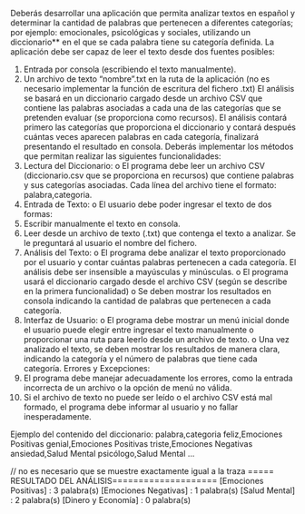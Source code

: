 
Deberás  desarrollar una aplicación que permita analizar textos en español y determinar la cantidad de palabras que pertenecen a diferentes categorías; por ejemplo: emocionales, psicológicas y sociales, utilizando un diccionario**  en el que se cada palabra tiene su categoría definida.
La aplicación debe ser capaz de leer el texto desde dos fuentes posibles:
1.	Entrada por consola (escribiendo el texto manualmente).
2.	Un archivo de texto “nombre”.txt en la ruta de la aplicación (no es necesario implementar la función de escritura del fichero .txt)
El análisis se basará en un diccionario cargado desde un archivo CSV que contiene las palabras  asociadas a cada una de  las  categorías  que se pretenden evaluar (se proporciona como recursos). 
El análisis contará primero las categorías que proporciona el diccionario y contará después cuántas veces aparecen palabras en cada categoría, finalizará presentando  el resultado en consola.
Deberás implementar los métodos que permitan realizar las siguientes funcionalidades: 
1.	Lectura del Diccionario:
o	El programa debe leer un archivo CSV (diccionario.csv que se proporciona en recursos) que contiene palabras y sus categorías asociadas. Cada línea del archivo tiene  el formato: palabra,categoria.
2.	Entrada de Texto:
o	El usuario debe poder ingresar el texto de dos formas:
1.	Escribir manualmente el texto en consola.
2.	Leer desde un archivo de texto (.txt) que contenga el texto a analizar. Se le preguntará al usuario el nombre del fichero. 
3.	Análisis del Texto:
o	El programa debe analizar el texto proporcionado por el usuario  y contar cuántas palabras pertenecen a cada categoría. El análisis debe ser insensible a mayúsculas y minúsculas.
o	El programa usará el  diccionario cargado desde el archivo CSV (según se describe en la primera funcionalidad)
o	Se deben mostrar los resultados en consola indicando la cantidad de palabras que pertenecen a cada categoría.
4.	Interfaz de Usuario:
o	El programa debe mostrar un menú inicial donde el usuario puede elegir entre ingresar el texto manualmente o  proporcionar una ruta para leerlo desde un archivo de texto.
o	Una vez analizado el texto, se deben mostrar los resultados de manera clara, indicando la categoría y el número de palabras que tiene cada categoría.
Errores y Excepciones:
5.	El programa debe manejar adecuadamente los errores, como la entrada incorrecta de un archivo o la opción de menú no válida.
6.	Si el archivo de texto no puede ser leído o el archivo CSV está mal formado, el programa debe informar al usuario y no fallar inesperadamente.

Ejemplo del contenido del diccionario: 
palabra,categoria
feliz,Emociones Positivas
genial,Emociones Positivas
triste,Emociones Negativas
ansiedad,Salud Mental
psicólogo,Salud Mental
...

// no es necesario que se muestre exactamente igual a la traza
===== RESULTADO DEL ANÁLISIS====================
[Emociones Positivas] :  3 palabra(s)
[Emociones Negativas] : 1 palabra(s)
[Salud Mental] : 2 palabra(s)
[Dinero y Economía] : 0 palabra(s)

